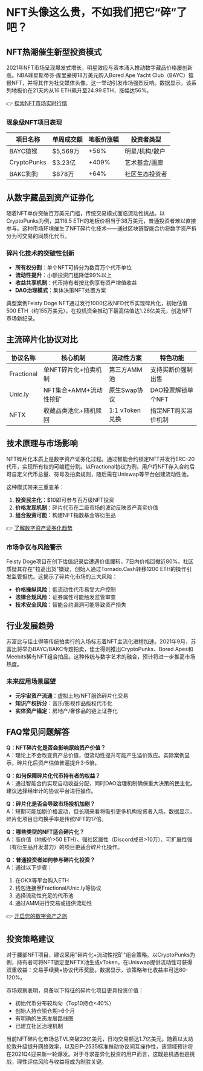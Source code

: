 # NFT头像这么贵，不如我们把它“碎”了吧？

## NFT热潮催生新型投资模式
2021年NFT市场呈现爆发式增长，明星效应与资本涌入推动数字藏品价格屡创新高。NBA球星斯蒂芬·库里豪掷18万美元购入Bored Ape Yacht Club（BAYC）猿猴NFT，并将其作为社交媒体头像，这一举动引发市场强烈反响。数据显示，该系列地板价在21天内从16 ETH飙升至24.99 ETH，涨幅达56%。

👉 [探索NFT市场实时行情](https://bit.ly/okx_welcome)

### 现象级NFT项目表现
| 项目名称       | 单周成交额 | 地板价涨幅 | 投资者类型       |
|----------------|------------|------------|------------------|
| BAYC猿猴       | $5,569万   | +56%       | 明星/机构/散户   |
| CryptoPunks    | $3.23亿    | +409%      | 艺术基金/画廊    |
| BAKC狗狗       | $878万     | +64%       | 社区生态投资者   |

## 从数字藏品到资产证券化
随着NFT单价突破百万美元门槛，传统交易模式面临流动性挑战。以CryptoPunks为例，其118.5 ETH的地板价相当于38万美元，普通投资者难以直接参与。这种市场环境催生了NFT碎片化技术——通过区块链智能合约将数字资产拆分为可交易的同质化代币。

### 碎片化技术的突破性创新
- **所有权分割**：单个NFT可拆分为数百万个代币单位
- **流动性提升**：小额投资门槛降低99%以上
- **收益共享机制**：代币持有者按比例享有资产增值收益
- **DAO治理模式**：集体决策NFT处置方案

典型案例Feisty Doge NFT通过发行1000亿枚NFD代币实现碎片化，初始估值500 ETH（约155万美元），在投机资金推动下最高估值达1.26亿美元，创造NFT市场新纪录。

## 主流碎片化协议对比
| 协议名称    | 核心机制                  | 流动性方案              | 特色功能                    |
|-------------|---------------------------|-------------------------|-----------------------------|
| Fractional  | 单NFT碎片化+拍卖机制      | 第三方AMM池             | 支持买断价强制出售          |
| Unic.ly     | NFT集合+AMM+流动性挖矿    | 原生Swap协议            | DAO投票解锁单个NFT          |
| NFTX        | 收藏品类池化+随机赎回     | 1:1 vToken兑换          | 指定NFT购买溢价机制         |

## 技术原理与市场影响
NFT碎片化本质上是数字资产证券化过程。通过智能合约锁定NFT并发行ERC-20代币，实现所有权的可编程分割。以Fractional协议为例，用户将NFT存入合约后可自定义代币总量、符号及拍卖规则，随后需在Uniswap等平台创建流动性池。

这种模式带来三重变革：
1. **投资民主化**：$10即可参与百万级NFT投资
2. **价格发现机制**：碎片代币在二级市场的波动反映资产真实价值
3. **组合投资可能**：构建NFT指数基金等衍生品

👉 [了解数字资产证券化趋势](https://bit.ly/okx_welcome)

### 市场争议与风险警示
Feisty Doge项目在创下估值纪录后遭遇价值腰斩，7日内价格回撤近80%。社区质疑其存在"拉高出货"嫌疑，创始人通过Tornado.Cash转移1200 ETH的操作引发监管担忧。这揭示了碎片化市场的三大风险：
- **价格操纵风险**：低流动性代币易受大户控制
- **法律合规风险**：证券属性可能触发监管审查
- **技术安全风险**：智能合约漏洞可能导致资产损失

## 行业发展趋势
苏富比与佳士得等传统拍卖行的入场标志着NFT主流化进程加速。2021年9月，苏富比将举办BAYC/BAKC专题拍卖，佳士得则推出CryptoPunks、Bored Apes和Meebits稀有NFT组合拍品。这种传统与数字艺术的融合，预计将进一步推高市场热度。

### 未来应用场景展望
- **元宇宙资产流通**：虚拟土地/NFT服饰碎片化交易
- **知识产权拆分**：音乐/影视作品版权代币化
- **实体资产锚定**：房地产/奢侈品的链上证券化

## FAQ常见问题解答

**Q：NFT碎片化是否会影响原始资产价值？**  
A：理论上不会改变资产总价值，但流动性提升可能产生溢价效应。实际案例显示，碎片化后资产估值普遍提升3-5倍。

**Q：如何保障碎片化代币持有者的权益？**  
A：通过智能合约实现自动收益分配，同时DAO治理机制确保重大决策的民主化。建议选择经审计的协议平台进行操作。

**Q：碎片化是否会导致市场投机加剧？**  
A：短期可能加剧价格波动，但长期来看将吸引更多机构投资者入场。数据显示，碎片化项目日均换手率是传统NFT的17倍。

**Q：哪些类型的NFT适合碎片化？**  
A：高价值（地板价>50 ETH）、强社区属性（Discord成员>10万）、可扩展性强（有衍生品开发潜力）的项目更适合碎片化操作。

**Q：普通投资者如何参与碎片化投资？**  
A：通过以下步骤：
1. 在OKX等平台购入ETH
2. 钱包连接至Fractional/Unic.ly等协议
3. 选择流动性充足的代币池
4. 通过AMM进行交易或提供流动性

👉 [开启您的数字资产之旅](https://bit.ly/okx_welcome)

## 投资策略建议
对于腰部NFT项目，建议采用"碎片化+流动性挖矿"组合策略。以CryptoPunks为例，持有者可将NFT锁定至NFTX池生成vToken，在Uniswap提供流动性可获得双重收益：交易手续费+协议代币奖励。数据显示，该策略年化收益率可达80-120%。

市场观察表明，具备以下特征的碎片化项目更具投资价值：
- 初始代币分布较均匀（Top10持仓<40%）
- 创始人持仓锁仓期>6个月
- 有明确的生态发展路线图
- 已建立社区治理机制

当前NFT碎片化市场总TVL突破23亿美元，日均交易额达1.7亿美元。随着以太坊伦敦升级提升网络效率，以及EIP-2535标准推动协议间互操作性，该领域预计将在2021Q4迎来新一轮爆发。对于寻求差异化投资的用户而言，这既是机遇也是挑战，理性评估风险与收益将成为制胜关键。